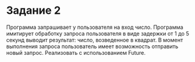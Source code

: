 # Задание 2
Программа запрашивает у пользователя на вход число. Программа имитирует обработку запроса пользователя в виде задержки от 1 до 5 секунд выводит результат: число, возведенное в квадрат. В момент выполнения запроса пользователь имеет возможность отправить новый запрос. 
Реализовать с использованием Future.
